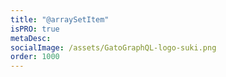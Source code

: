 ```yaml
---
title: "@arraySetItem"
isPRO: true
metaDesc:
socialImage: /assets/GatoGraphQL-logo-suki.png
order: 1000
---
```

